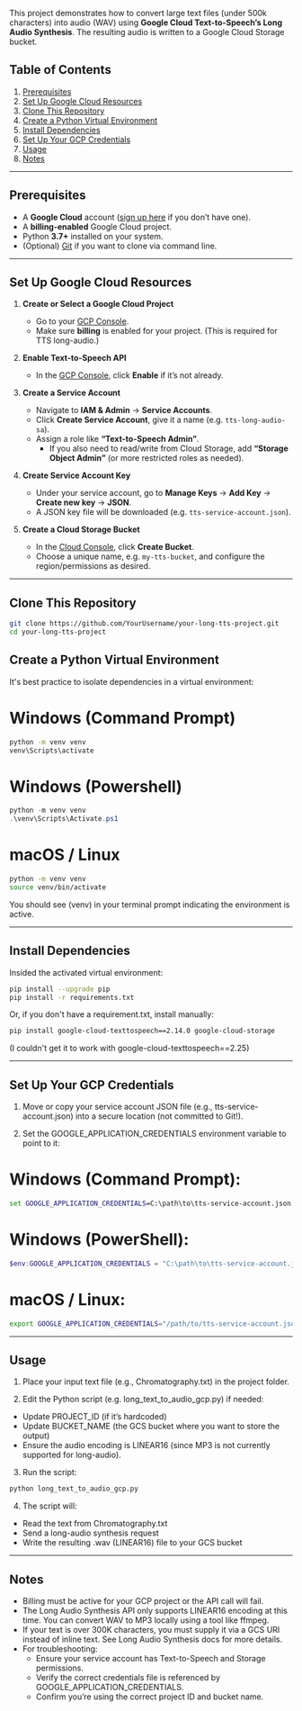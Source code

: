 This project demonstrates how to convert large text files (under 500k characters) into audio (WAV) using **Google Cloud Text-to-Speech’s Long Audio Synthesis**. The resulting audio is written to a Google Cloud Storage bucket.

## Table of Contents

1. [Prerequisites](#prerequisites)  
2. [Set Up Google Cloud Resources](#set-up-google-cloud-resources)  
3. [Clone This Repository](#clone-this-repository)  
4. [Create a Python Virtual Environment](#create-a-python-virtual-environment)  
5. [Install Dependencies](#install-dependencies)  
6. [Set Up Your GCP Credentials](#set-up-your-gcp-credentials)  
7. [Usage](#usage)  
8. [Notes](#notes)

---

## Prerequisites

- A **Google Cloud** account ([sign up here](https://cloud.google.com/) if you don’t have one).
- A **billing-enabled** Google Cloud project.
- Python **3.7+** installed on your system.
- (Optional) [Git](https://git-scm.com/) if you want to clone via command line.

---

## Set Up Google Cloud Resources

1. **Create or Select a Google Cloud Project**  
   - Go to your [GCP Console](https://console.cloud.google.com/).  
   - Make sure **billing** is enabled for your project. (This is required for TTS long-audio.)

2. **Enable Text-to-Speech API**  
   - In the [GCP Console](https://console.cloud.google.com/marketplace/product/google/texttospeech.googleapis.com), click **Enable** if it’s not already.

3. **Create a Service Account**  
   - Navigate to **IAM & Admin** → **Service Accounts**.  
   - Click **Create Service Account**, give it a name (e.g. `tts-long-audio-sa`).  
   - Assign a role like **“Text-to-Speech Admin”**.  
     - If you also need to read/write from Cloud Storage, add **“Storage Object Admin”** (or more restricted roles as needed).

4. **Create Service Account Key**  
   - Under your service account, go to **Manage Keys** → **Add Key** → **Create new key** → **JSON**.  
   - A JSON key file will be downloaded (e.g. `tts-service-account.json`).

5. **Create a Cloud Storage Bucket**  
   - In the [Cloud Console](https://console.cloud.google.com/storage/browser), click **Create Bucket**.  
   - Choose a unique name, e.g. `my-tts-bucket`, and configure the region/permissions as desired.

---

## Clone This Repository

```bash
git clone https://github.com/YourUsername/your-long-tts-project.git
cd your-long-tts-project
```

## Create a Python Virtual Environment

It's best practice to isolate dependencies in a virtual environment:
# Windows (Command Prompt)

```bat
python -m venv venv
venv\Scripts\activate
```

# Windows (Powershell)

```powershell
python -m venv venv
.\venv\Scripts\Activate.ps1
```

# macOS / Linux
```bash
python -m venv venv
source venv/bin/activate
```
You should see (venv) in your terminal prompt indicating the environment is active.

---

## Install Dependencies

Insided the activated virtual environment:

```bash
pip install --upgrade pip
pip install -r requirements.txt
```

Or, if you don't have a requirement.txt, install manually:

```bash
pip install google-cloud-texttospeech==2.14.0 google-cloud-storage
```
(I couldn't get it to work with google-cloud-texttospeech==2.25)

---

## Set Up Your GCP Credentials

1. Move or copy your service account JSON file (e.g., tts-service-account.json) into a secure location (not committed to Git!).

2. Set the GOOGLE_APPLICATION_CREDENTIALS environment variable to point to it:

# Windows (Command Prompt):
```bat
set GOOGLE_APPLICATION_CREDENTIALS=C:\path\to\tts-service-account.json
```

# Windows (PowerShell):
```powershell
$env:GOOGLE_APPLICATION_CREDENTIALS = "C:\path\to\tts-service-account.json"
```

# macOS / Linux:
```bash
export GOOGLE_APPLICATION_CREDENTIALS="/path/to/tts-service-account.json"
```

---

## Usage

1. Place your input text file (e.g., Chromatography.txt) in the project folder.

2. Edit the Python script (e.g. long_text_to_audio_gcp.py) if needed:
  - Update PROJECT_ID (if it’s hardcoded)
  - Update BUCKET_NAME (the GCS bucket where you want to store the output)
  - Ensure the audio encoding is LINEAR16 (since MP3 is not currently supported for long-audio).

3. Run the script:
  ```bash
  python long_text_to_audio_gcp.py
  ```

4. The script will:
  - Read the text from Chromatography.txt
  - Send a long-audio synthesis request
  - Write the resulting .wav (LINEAR16) file to your GCS bucket

---

## Notes

  - Billing must be active for your GCP project or the API call will fail.
  - The Long Audio Synthesis API only supports LINEAR16 encoding at this time. You can convert WAV to MP3 locally using a tool like ffmpeg.
  - If your text is over 300K characters, you must supply it via a GCS URI instead of inline text. See Long Audio Synthesis docs for more details.
  - For troubleshooting:
    - Ensure your service account has Text-to-Speech and Storage permissions.
    - Verify the correct credentials file is referenced by GOOGLE_APPLICATION_CREDENTIALS.
    - Confirm you’re using the correct project ID and bucket name.

